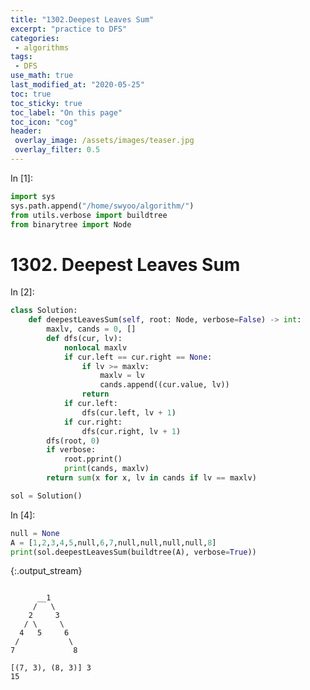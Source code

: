 ```yaml
---
title: "1302.Deepest Leaves Sum"
excerpt: "practice to DFS"
categories:
 - algorithms
tags:
 - DFS
use_math: true
last_modified_at: "2020-05-25"
toc: true
toc_sticky: true
toc_label: "On this page"
toc_icon: "cog"
header:
 overlay_image: /assets/images/teaser.jpg
 overlay_filter: 0.5
---
```


<div class="prompt input_prompt">
In&nbsp;[1]:
</div>

<div class="input_area" markdown="1">

```python
import sys
sys.path.append("/home/swyoo/algorithm/")
from utils.verbose import buildtree
from binarytree import Node
```

</div>

# 1302. Deepest Leaves Sum

<div class="prompt input_prompt">
In&nbsp;[2]:
</div>

<div class="input_area" markdown="1">

```python
class Solution:
    def deepestLeavesSum(self, root: Node, verbose=False) -> int:
        maxlv, cands = 0, []
        def dfs(cur, lv):
            nonlocal maxlv
            if cur.left == cur.right == None:
                if lv >= maxlv:
                    maxlv = lv
                    cands.append((cur.value, lv))
                return
            if cur.left:
                dfs(cur.left, lv + 1)
            if cur.right:
                dfs(cur.right, lv + 1)
        dfs(root, 0)
        if verbose:
            root.pprint()
            print(cands, maxlv)
        return sum(x for x, lv in cands if lv == maxlv)

sol = Solution()
```

</div>

<div class="prompt input_prompt">
In&nbsp;[4]:
</div>

<div class="input_area" markdown="1">

```python
null = None
A = [1,2,3,4,5,null,6,7,null,null,null,null,8]
print(sol.deepestLeavesSum(buildtree(A), verbose=True))
```

</div>

{:.output_stream}

```

      __1
     /   \
    2     3
   / \     \
  4   5     6
 /           \
7             8

[(7, 3), (8, 3)] 3
15

```
